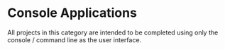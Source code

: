 # Console Applications

All projects in this category are intended to be completed using only the console / command line as the user interface.